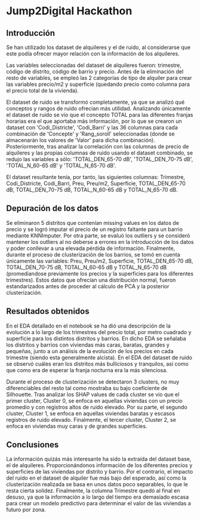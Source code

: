 # Jump2Digital Hackathon

## Introducción

Se han utilizado los dataset de alquileres y el de ruido, al considerarse que este podía ofrecer mayor relación con la información de los alquileres.

Las variables seleccionadas del dataset de alquileres fueron: trimestre, código de distrito, código de barrio y precio. Antes de la eliminación del resto de variables, se empleó las 2 categorías de tipo de alquiler para crear las variables precio/m2 y superficie (quedando precio como columna para el precio total de la vivienda).

El dataset de ruido se transformó completamente, ya que se analizó qué conceptos y rangos de ruido ofrecían más utilidad. Analizando únicamente el dataset de ruido se vio que el concepto TOTAL para las diferentes franjas horarias era el que aportaba más información, por lo que se crearon un dataset con 'Codi_Districte', 'Codi_Barri' y las 36 columnas para cada combinación de 'Concepte' y 'Rang_soroll' seleccionadas (donde se almacenarán los valores de 'Valor' para dicha combinación). Posteriormente, tras analizar la correlación con las columnas de precio de alquileres y las propias columnas de ruido usando el dataset combinado, se redujo las variables a sólo: 'TOTAL_DEN_65-70 dB', 'TOTAL_DEN_70-75 dB', 'TOTAL_N_60-65 dB' y 'TOTAL_N_65-70 dB'.

El dataset resultante tenía, por tanto, las siguientes columnas: Trimestre, Codi_Districte, Codi_Barri, Preu, Preu/m2, Superficie, TOTAL_DEN_65-70 dB, TOTAL_DEN_70-75 dB, TOTAL_N_60-65 dB y TOTAL_N_65-70 dB.

## Depuración de los datos

Se eliminaron 5 distritos que contenían missing values en los datos de precio y se logró imputar el precio de un registro faltante para un barrio mediante KNNImputer. Por otra parte, se evaluó los outliers y se consideró mantener los outliers al no deberse a errores en la introducción de los datos y poder conllevar a una elevada pérdida de información. Finalmente, durante el proceso de clusterización de los barrios, se tomó en cuenta únicamente las variables: Preu, Preu/m2, Superficie, TOTAL_DEN_65-70 dB, TOTAL_DEN_70-75 dB, TOTAL_N_60-65 dB y TOTAL_N_65-70 dB (promediandose previamente los precios y la superficies para los diferentes trimestres). Estos datos que ofrecían una distribución normal, fueron estandarizados antes de proceder al cálculo de PCA y la posterior clusterización.

## Resultados obtenidos

En el EDA detallado en el notebook se ha dió una descripción de la evolución a lo largo de los trimestres del precio total, por metro cuadrado y superficie para los distintos distritos y barrios. En dicho EDA se señalaba los distritos y barrios con viviendas más caras, baratas, grandes y pequeñas, junto a un análisis de la evolución de los precios en cada trimestre (siendo esta generalmente alcista). En el EDA del dataset de ruido se observó cuáles eran los distritos más bulliciosos y tranquilos, así como que como era de esperar la franja nocturna era la más silenciosa.

Durante el proceso de clusterización se detectaron 3 clusters, no muy diferenciables del resto tal como mostraba su bajo coeficiente de Silhouette. Tras analizar los SHAP values de cada cluster se vio que el primer cluster, Cluster 0, se enfoca en aquellas viviendas con un precio promedio y con registros altos de ruido elevado. Por su parte, el segundo cluster, Cluster 1, se enfoca en aquellas viviendas baratas y escasos registros de ruido elevado. Finalmente, el tercer cluster, Cluster 2, se enfoca en viviendas muy caras y de grandes superficies.

## Conclusiones

La información quizás más interesante ha sido la extraída del dataset base, el de alquileres. Proporcionándonos información de los diferentes precios y superficies de las viviendas por distrito y barrio. Por el contrario, el impacto del ruido en el dataset de alquiler fue más bajo del esperado, así como la clusterización realizada se basa en unos datos poco separables, lo que le resta cierta solidez. Finalmente, la columna Trimestre quedó al final en desuso, ya que la información a lo largo del tiempo era demasiado escasa para crear un modelo predictivo para determinar el valor de las viviendas a futuro por zona.
